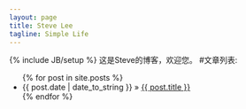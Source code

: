 ```yaml
---
layout: page
title: Steve Lee 
tagline: Simple Life
---
```

{% include JB/setup %}
这是Steve的博客，欢迎您。
#文章列表:
<ul class="posts">
  {% for post in site.posts %}
    <li><span>{{ post.date | date_to_string }}</span> &raquo; <a href="{{ BASE_PATH }}{{ post.url }}">{{ post.title }}</a></li>
  {% endfor %}
</ul>

